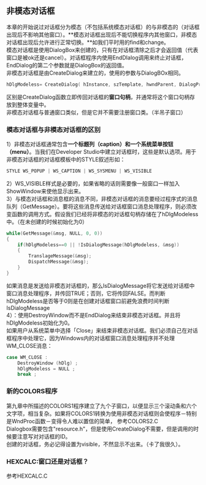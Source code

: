 ## 非模态对话框
本章的开始说过对话框分为模态（不包括系统模态对话框）的与非模态的（对话框出现后不影响其他窗口）。**模态对话框出现后不能切换程序内其他窗口，非模态对话框出现后允许进行正常切换。**如我们平时用的find和change。  
模态对话框是使用DialogBox来创建的，只有在对话框清除之后才会返回值（代表窗口是被ok还是cancel）。对话框程序内使用EndDIalog调用来终止对话框，EndDialog的第二个参数就是DialogBox的返回值。   
非模态对话框是由CreateDialog来建立的，使用的参数与DialogBOx相同。
```c
hDlgModeless= CreateDialog( hInstance, szTemplate, hwndParent, DialogProc);   
```  
区别是CreateDialog函数立即传回对话框的**窗口句柄**，并通常将这个窗口句柄存放到整体变量中。  
非模态对话框与普通窗口类似，但是它并不需要注册窗口类。（半吊子窗口）
### 模态对话框与非模态对话框的区别
1）非模态对话框通常包含**一个标题列（caption）和一个系统菜单按钮（menu）**。当我们在Developer Studio中建立对话框时，这些是默认选项。用于非模态对话框的对话框模板中的STYLE叙述形如：   
```c    
STYLE WS_POPUP | WS_CAPTION | WS_SYSMENU | WS_VISIBLE    
```   
2）WS_VISIBLE样式是必要的，如果省略的话则需要像一般窗口一样加入ShowWindow来使他显示出来。   
3）与模态对话框和消息框的消息不同，非模态对话框的消息要经过程序式的消息队列（GetMessage）。要将这些消息传送给对话框窗口消息处理程序，则必须改变函数的调用方式。假设我们已经将非模态的对话框句柄存储在了hDlgModeless中。（在未创建的时候初始化为0）   
```c
while(GetMessage(&msg, NULL, 0, 0))   
{   
	if(hDlgModeless==0 || !IsDialogMessage(hDlgModeless, &msg))   
	{   
		TranslageMessage(&msg);   
		DispatchMessage(&msg);   
	}   
}   
```   
如果消息是发送给非模态对话框的，那么IsDialogMessage将它发送给对话框中窗口消息处理程序，并传回TRUE；否则，它将传回FALSE。而判断hDlgModeless是否等于0则是在创建对话框窗口前避免浪费时间判断IsDialogMessage    
4）：使用DestroyWindow而不是EndDialog来结束非模态对话框。并且将hDlgModeless初始化为0。  
如果用户从系统菜单中选择「Close」来结束非模态对话框。我们必须自己在对话框程序中处理它，因为Windows内的对话框窗口消息处理程序并不处理WM_CLOSE消息：   
```c   
case WM_CLOSE :   
	DestroyWindow (hDlg) ;    
	hDlgModeless = NULL ;    
	break ;   
```   
### 新的COLORS程序
第九章中所描述的COLORS1程序建立了九个子窗口，以便显示三个滚动条和六个文字项，相当复杂。如果将COLORS1转换为使用非模态对话框则会使程序－特别是WndProc函数－变得令人难以置信的简单，
参考COLORS2.C   
Dialogbox需要包含"resource.h"，但是使用CreateDialog不需要，但是调用的时候要注意写对对话框的ID。    
创建的对话框，务必记得设置为visible，不然显示不出来。（卡了我很久）。   
### HEXCALC:窗口还是对话框？
参考HEXCALC.C